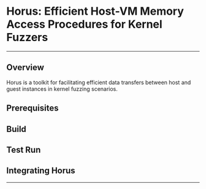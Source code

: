 # Horus: Efficient Host-VM Memory Access Procedures for Kernel Fuzzers
---------------------------
## Overview
Horus is a toolkit for facilitating efficient data transfers between host and guest instances in kernel fuzzing scenarios.

## Prerequisites

## Build

## Test Run

## Integrating Horus

---------------------------




